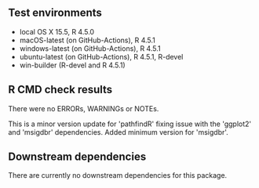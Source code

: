 ## Test environments
* local OS X 15.5, R 4.5.0
* macOS-latest (on GitHub-Actions), R 4.5.1
* windows-latest (on GitHub-Actions), R 4.5.1
* ubuntu-latest (on GitHub-Actions), R 4.5.1, R-devel
* win-builder (R-devel and R 4.5.1)

## R CMD check results
  There were no ERRORs, WARNINGs or NOTEs.
  
  This is a minor version update for 'pathfindR' fixing issue with the 'ggplot2'
  and 'msigdbr' dependencies. Added minimum version for 'msigdbr'.
  
## Downstream dependencies
  There are currently no downstream dependencies for this package.
